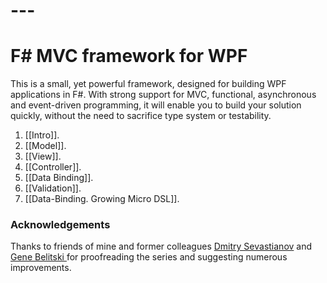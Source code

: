 # ---    
# F# MVC framework for WPF

This is a small, yet powerful framework, designed for building WPF applications in F#. With strong support for MVC, functional, asynchronous and event-driven programming, it will enable you to build your solution quickly, without the need to sacrifice type system or testability.

1. [[Intro]].
2. [[Model]].
3. [[View]].
3. [[Controller]].
4. [[Data Binding]].
5. [[Validation]].
12. [[Data-Binding. Growing Micro DSL]].

### Acknowledgements

Thanks to friends of mine and former colleagues [Dmitry Sevastianov](http://www.linkedin.com/in/sevastianov) and [Gene Belitski ](http://www.linkedin.com/in/genebelitski) for proofreading the series and suggesting numerous improvements.